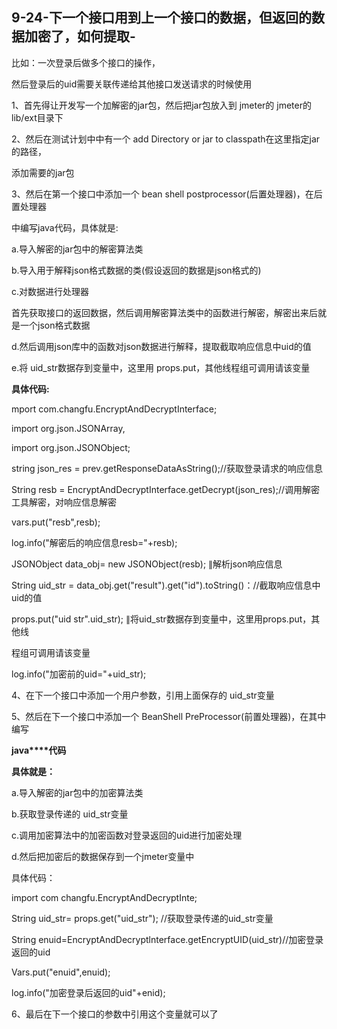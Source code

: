 ## 9-24-下一个接口用到上一个接口的数据，但返回的数据加密了，如何提取-

比如：一次登录后做多个接口的操作，

然后登录后的uid需要关联传递给其他接口发送请求的时候使用

1、首先得让开发写一个加解密的jar包，然后把jar包放入到 jmeter的 jmeter的lib/ext目录下

2、然后在测试计划中中有一个 add Directory or jar to classpath在这里指定jar的路径，

添加需要的jar包

3、然后在第一个接口中添加一个 bean shell postprocessor(后置处理器)，在后置处理器

中编写java代码，具体就是:

a.导入解密的jar包中的解密算法类

b.导入用于解释json格式数据的类(假设返回的数据是json格式的)

c.对数据进行处理器

首先获取接口的返回数据，然后调用解密算法类中的函数进行解密，解密出来后就是一个json格式数据

d.然后调用json库中的函数对json数据进行解释，提取截取响应信息中uid的值

e.将 uid_str数据存到变量中，这里用 props.put，其他线程组可调用请该变量

**具体代码:**

mport com.changfu.EncryptAndDecryptInterface;

import org.json.JSONArray,

import org.json.JSONObject;

string json_res = prev.getResponseDataAsString();//获取登录请求的响应信息

String resb = EncryptAndDecryptInterface.getDecrypt(json_res);//调用解密工具解密，对响应信息解密

vars.put("resb",resb);

log.info("解密后的响应信息resb="+resb);

JSONObject data_obj= new JSONObject(resb); ∥解析json响应信息

String uid_str = data_obj.get("result").get("id").toString()：//截取响应信息中uid的值

props.put("uid str".uid_str); ∥将uid_str数据存到变量中，这里用props.put，其他线

程组可调用请该变量

log.info("加密前的uid="+uid_str);

4、在下一个接口中添加一个用户参数，引用上面保存的 uid_str变量

5、然后在下一个接口中添加一个 BeanShell PreProcessor(前置处理器)，在其中编写

**java****代码**

**具体就是：**

a.导入解密的jar包中的加密算法类

b.获取登录传递的 uid_str变量

c.调用加密算法中的加密函数对登录返回的uid进行加密处理

d.然后把加密后的数据保存到一个jmeter变量中

具体代码：

import com changfu.EncryptAndDecryptInte;

String uid_str= props.get("uid_str"); //获取登录传递的uid_str变量

String enuid=EncryptAndDecryptlnterface.getEncryptUID(uid_str)//加密登录返回的uid

Vars.put("enuid",enuid);

log.info("加密登录后返回的uid"+enid);

6、最后在下一个接口的参数中引用这个变量就可以了
